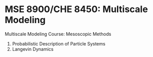 # MSE 8900/CHE 8450: Multiscale Modeling
Multiscale Modeling Course: Mesoscopic Methods

1. Probabilistic Description of Particle Systems
2. Langevin Dynamics

